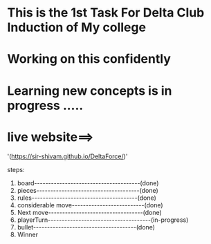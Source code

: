 # This is the 1st Task For Delta Club Induction of My college 
# Working on this confidently 
# Learning new concepts is in progress .....


# live website==>
 '(https://sir-shivam.github.io/DeltaForce/)'


 steps:
 1) board--------------------------------------(done)
 2) pieces-------------------------------------(done)
 3) rules--------------------------------------(done)
 4) considerable move--------------------------(done)
 5) Next move----------------------------------(done)
 6) playerTurn-------------------------------------(in-progress)
 7) bullet-------------------------------------(done)
 8) Winner